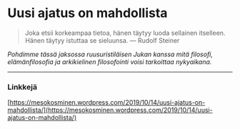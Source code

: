 # Uusi ajatus on mahdollista

> Joka etsii korkeampaa tietoa, hänen täytyy luoda sellainen itselleen. Hänen täytyy istuttaa se sieluunsa. — Rudolf Steiner

_Pohdimme tässä jaksossa ruusuristiläisen Jukan kanssa mitä filosofi, elämänfilosofia ja arkikielinen filosofointi voisi tarkoittaa nykyaikana._

---

### Linkkejä



[https://mesokosminen.wordpress.com/2019/10/14/uusi-ajatus-on-mahdollista/](https://mesokosminen.wordpress.com/2019/10/14/uusi-ajatus-on-mahdollista/)

